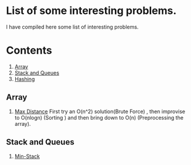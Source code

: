 # List of some interesting problems.
I have compiled here some list of interesting problems.
# Contents
1. [Array](#array)
2. [Stack and Queues](#stack-queue)
3. [Hashing](#hashing)

## Array
1. [Max Distance](https://www.interviewbit.com/problems/max-distance/)
First try an O(n^2) solution(Brute Force) , then improvise to O(nlogn) (Sorting ) and then bring down to O(n) (Preprocessing the array).

## Stack and Queues
1. [Min-Stack](https://www.interviewbit.com/problems/min-stack/)

